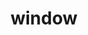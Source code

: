 ---
layout: smileys&emotion
title: window
emoji: window
permalink: 🪟.html
image: assets/img/3moji/window.png
---